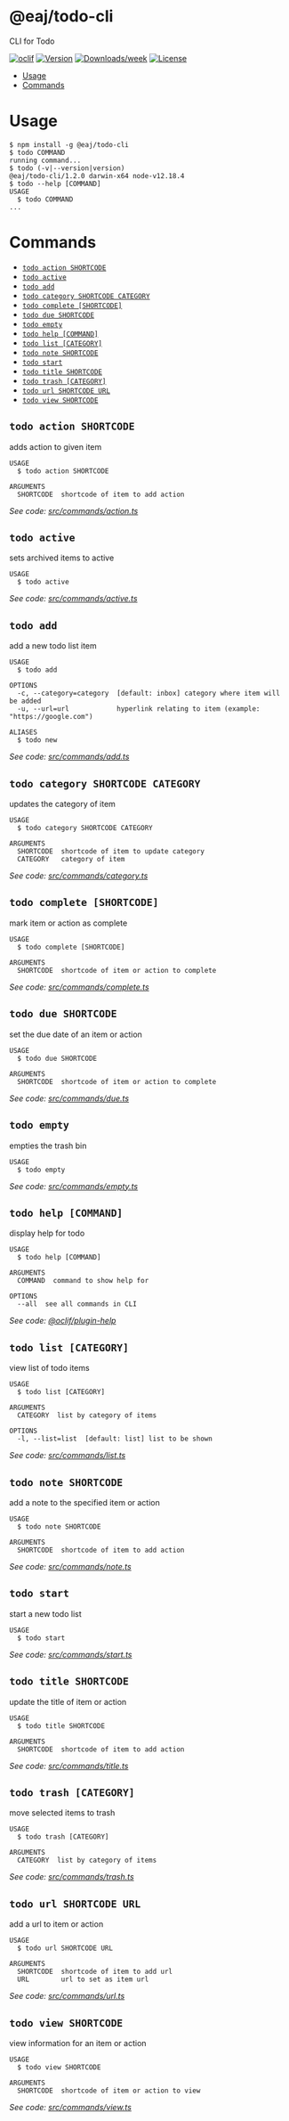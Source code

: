 @eaj/todo-cli
=============

CLI for Todo

[![oclif](https://img.shields.io/badge/cli-oclif-brightgreen.svg)](https://oclif.io)
[![Version](https://img.shields.io/npm/v/@eaj/todo-cli.svg)](https://npmjs.org/package/@eaj/todo-cli)
[![Downloads/week](https://img.shields.io/npm/dw/@eaj/todo-cli.svg)](https://npmjs.org/package/@eaj/todo-cli)
[![License](https://img.shields.io/npm/l/@eaj/todo-cli.svg)](https://github.com/ErikAugust/todo/blob/master/package.json)

<!-- toc -->
* [Usage](#usage)
* [Commands](#commands)
<!-- tocstop -->
# Usage
<!-- usage -->
```sh-session
$ npm install -g @eaj/todo-cli
$ todo COMMAND
running command...
$ todo (-v|--version|version)
@eaj/todo-cli/1.2.0 darwin-x64 node-v12.18.4
$ todo --help [COMMAND]
USAGE
  $ todo COMMAND
...
```
<!-- usagestop -->
# Commands
<!-- commands -->
* [`todo action SHORTCODE`](#todo-action-shortcode)
* [`todo active`](#todo-active)
* [`todo add`](#todo-add)
* [`todo category SHORTCODE CATEGORY`](#todo-category-shortcode-category)
* [`todo complete [SHORTCODE]`](#todo-complete-shortcode)
* [`todo due SHORTCODE`](#todo-due-shortcode)
* [`todo empty`](#todo-empty)
* [`todo help [COMMAND]`](#todo-help-command)
* [`todo list [CATEGORY]`](#todo-list-category)
* [`todo note SHORTCODE`](#todo-note-shortcode)
* [`todo start`](#todo-start)
* [`todo title SHORTCODE`](#todo-title-shortcode)
* [`todo trash [CATEGORY]`](#todo-trash-category)
* [`todo url SHORTCODE URL`](#todo-url-shortcode-url)
* [`todo view SHORTCODE`](#todo-view-shortcode)

## `todo action SHORTCODE`

adds action to given item

```
USAGE
  $ todo action SHORTCODE

ARGUMENTS
  SHORTCODE  shortcode of item to add action
```

_See code: [src/commands/action.ts](https://github.com/ErikAugust/todo/blob/v1.2.0/src/commands/action.ts)_

## `todo active`

sets archived items to active

```
USAGE
  $ todo active
```

_See code: [src/commands/active.ts](https://github.com/ErikAugust/todo/blob/v1.2.0/src/commands/active.ts)_

## `todo add`

add a new todo list item

```
USAGE
  $ todo add

OPTIONS
  -c, --category=category  [default: inbox] category where item will be added
  -u, --url=url            hyperlink relating to item (example: "https://google.com")

ALIASES
  $ todo new
```

_See code: [src/commands/add.ts](https://github.com/ErikAugust/todo/blob/v1.2.0/src/commands/add.ts)_

## `todo category SHORTCODE CATEGORY`

updates the category of item

```
USAGE
  $ todo category SHORTCODE CATEGORY

ARGUMENTS
  SHORTCODE  shortcode of item to update category
  CATEGORY   category of item
```

_See code: [src/commands/category.ts](https://github.com/ErikAugust/todo/blob/v1.2.0/src/commands/category.ts)_

## `todo complete [SHORTCODE]`

mark item or action as complete

```
USAGE
  $ todo complete [SHORTCODE]

ARGUMENTS
  SHORTCODE  shortcode of item or action to complete
```

_See code: [src/commands/complete.ts](https://github.com/ErikAugust/todo/blob/v1.2.0/src/commands/complete.ts)_

## `todo due SHORTCODE`

set the due date of an item or action

```
USAGE
  $ todo due SHORTCODE

ARGUMENTS
  SHORTCODE  shortcode of item or action to complete
```

_See code: [src/commands/due.ts](https://github.com/ErikAugust/todo/blob/v1.2.0/src/commands/due.ts)_

## `todo empty`

empties the trash bin

```
USAGE
  $ todo empty
```

_See code: [src/commands/empty.ts](https://github.com/ErikAugust/todo/blob/v1.2.0/src/commands/empty.ts)_

## `todo help [COMMAND]`

display help for todo

```
USAGE
  $ todo help [COMMAND]

ARGUMENTS
  COMMAND  command to show help for

OPTIONS
  --all  see all commands in CLI
```

_See code: [@oclif/plugin-help](https://github.com/oclif/plugin-help/blob/v3.2.2/src/commands/help.ts)_

## `todo list [CATEGORY]`

view list of todo items

```
USAGE
  $ todo list [CATEGORY]

ARGUMENTS
  CATEGORY  list by category of items

OPTIONS
  -l, --list=list  [default: list] list to be shown
```

_See code: [src/commands/list.ts](https://github.com/ErikAugust/todo/blob/v1.2.0/src/commands/list.ts)_

## `todo note SHORTCODE`

add a note to the specified item or action

```
USAGE
  $ todo note SHORTCODE

ARGUMENTS
  SHORTCODE  shortcode of item to add action
```

_See code: [src/commands/note.ts](https://github.com/ErikAugust/todo/blob/v1.2.0/src/commands/note.ts)_

## `todo start`

start a new todo list

```
USAGE
  $ todo start
```

_See code: [src/commands/start.ts](https://github.com/ErikAugust/todo/blob/v1.2.0/src/commands/start.ts)_

## `todo title SHORTCODE`

update the title of item or action

```
USAGE
  $ todo title SHORTCODE

ARGUMENTS
  SHORTCODE  shortcode of item to add action
```

_See code: [src/commands/title.ts](https://github.com/ErikAugust/todo/blob/v1.2.0/src/commands/title.ts)_

## `todo trash [CATEGORY]`

move selected items to trash

```
USAGE
  $ todo trash [CATEGORY]

ARGUMENTS
  CATEGORY  list by category of items
```

_See code: [src/commands/trash.ts](https://github.com/ErikAugust/todo/blob/v1.2.0/src/commands/trash.ts)_

## `todo url SHORTCODE URL`

add a url to item or action

```
USAGE
  $ todo url SHORTCODE URL

ARGUMENTS
  SHORTCODE  shortcode of item to add url
  URL        url to set as item url
```

_See code: [src/commands/url.ts](https://github.com/ErikAugust/todo/blob/v1.2.0/src/commands/url.ts)_

## `todo view SHORTCODE`

view information for an item or action

```
USAGE
  $ todo view SHORTCODE

ARGUMENTS
  SHORTCODE  shortcode of item or action to view
```

_See code: [src/commands/view.ts](https://github.com/ErikAugust/todo/blob/v1.2.0/src/commands/view.ts)_
<!-- commandsstop -->
